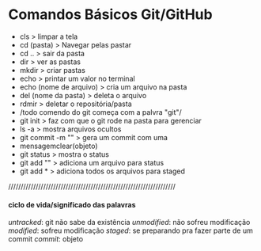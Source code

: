 # Comandos Básicos Git/GitHub

- cls > limpar a tela
- cd (pasta) > Navegar pelas pastar
- cd .. > sair da pasta
- dir > ver as pastas 
- mkdir > criar pastas 
- echo > printar um valor no terminal
- echo (nome de arquivo) > cria um arquivo na pasta
- del (nome da pasta) > deleta o arquivo
- rdmir > deletar o repositória/pasta
- /todo comendo do git começa com a palvra "git"/
- git init > faz com que o git rode na pasta para gerenciar
- ls -a > mostra arquivos ocultos
- git commit -m "" > gera um commit com uma
- mensagemclear(objeto)
- git status > mostra o status
- git add "" > adiciona um arquivo para status
- git add * > adiciona todos os arquivos para staged

///////////////////////////////////////////////////////////////////
#### ciclo de vida/significado das palavras 

*untracked*: git não sabe da existência
*unmodified*: não sofreu modificação 
*modified*: sofreu modificação 
*staged*: se preparando pra fazer parte de um commit
*commit*: objeto